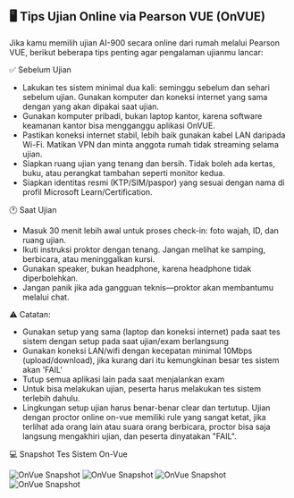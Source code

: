 
## 🖥️ Tips Ujian Online via Pearson VUE (OnVUE)
Jika kamu memilih ujian AI-900 secara online dari rumah melalui Pearson VUE, berikut beberapa tips penting agar pengalaman ujianmu lancar:

✅ Sebelum Ujian
- Lakukan tes sistem minimal dua kali: seminggu sebelum dan sehari sebelum ujian. Gunakan komputer dan koneksi internet yang sama dengan yang akan dipakai saat ujian.
- Gunakan komputer pribadi, bukan laptop kantor, karena software keamanan kantor bisa mengganggu aplikasi OnVUE.
- Pastikan koneksi internet stabil, lebih baik gunakan kabel LAN daripada Wi-Fi. Matikan VPN dan minta anggota rumah tidak streaming selama ujian.
- Siapkan ruang ujian yang tenang dan bersih. Tidak boleh ada kertas, buku, atau perangkat tambahan seperti monitor kedua.
- Siapkan identitas resmi (KTP/SIM/paspor) yang sesuai dengan nama di profil Microsoft Learn/Certification.

🕐 Saat Ujian
- Masuk 30 menit lebih awal untuk proses check-in: foto wajah, ID, dan ruang ujian.
- Ikuti instruksi proktor dengan tenang. Jangan melihat ke samping, berbicara, atau meninggalkan kursi.
- Gunakan speaker, bukan headphone, karena headphone tidak diperbolehkan.
- Jangan panik jika ada gangguan teknis—proktor akan membantumu melalui chat.

 
 ⚠️ Catatan:
 - Gunakan setup yang sama (laptop dan koneksi internet) pada saat tes sistem dengan setup pada saat ujian/exam berlangsung 
 - Gunakan koneksi LAN/wifi dengan kecepatan minimal 10Mbps (upload/download), jika kurang dari itu kemungkinan besar tes sistem akan 'FAIL'
 - Tutup semua aplikasi lain pada saat menjalankan exam
 - Untuk bisa melakukan ujian, peserta harus melakukan tes sistem terlebih dahulu.
 - Lingkungan setup ujian harus benar-benar clear dan tertutup. Ujian dengan proctor online on-vue memiliki rule yang sangat ketat, jika terlihat ada orang lain atau suara orang berbicara, proctor bisa saja langsung mengakhiri ujian, dan peserta dinyatakan "FAIL".

 💻 Snapshot Tes Sistem On-Vue

![OnVue Snapshot](Snapshot/OnVue%20snapshot_1.jpg)
![OnVue Snapshot](Snapshot/OnVue%20snapshot_2.jpg)
![OnVue Snapshot](Snapshot/OnVue%20snapshot_3.jpg)
![OnVue Snapshot](Snapshot/OnVue%20snapshot_4.jpg)



